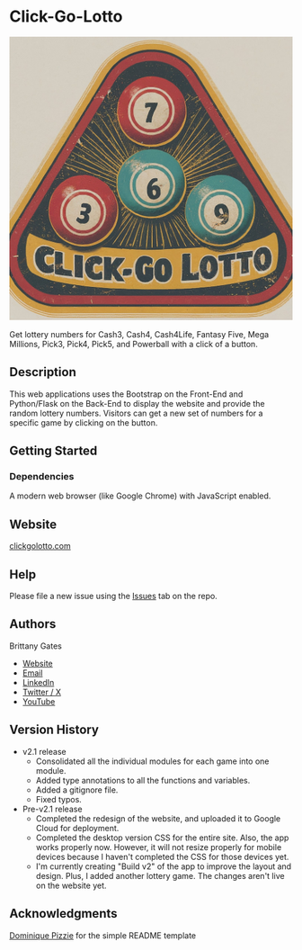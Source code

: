 # Click-Go-Lotto

![A rounded triangle containing four lottery balls with numbers on each. At the bottom of the triangle is the phrase "Click-Go-Lotto."](static/img/click_go_lotto_gemini_generated.jpeg)

Get lottery numbers for Cash3, Cash4, Cash4Life, Fantasy Five, Mega Millions, Pick3, Pick4, Pick5, and Powerball with a
click of a button.

## Description

This web applications uses the Bootstrap on the Front-End and Python/Flask on the Back-End to display the website and
provide the random lottery numbers. Visitors can get a new set of numbers for a specific game by clicking on the button.

## Getting Started

### Dependencies

A modern web browser (like Google Chrome) with JavaScript enabled.

## Website

[clickgolotto.com](https://clickgolotto.com/)

## Help

Please file a new issue using the [Issues](https://github.com/brittbot-bgates/Click-Go-Lotto/issues) tab on the
repo.

## Authors

Brittany Gates

* [Website](https://brittbot.com)
* [Email](mailto:support@brittbot.com)
* [LinkedIn](https://www.linkedin.com/in/brittanycgates/)
* [Twitter / X](https://x.com/brittany__gates)
* [YouTube](https://www.youtube.com/c/BrittanyGates)

## Version History

* v2.1 release
    * Consolidated all the individual modules for each game into one module.
    * Added type annotations to all the functions and variables.
    * Added a gitignore file.
    * Fixed typos.
* Pre-v2.1 release
    * Completed the redesign of the website, and uploaded it to Google Cloud for deployment.
    * Completed the desktop version CSS for the entire site. Also, the app works properly now. However, it will not
      resize properly for mobile devices because I haven't completed the CSS for those devices yet.
    * I'm currently creating "Build v2" of the app to improve the layout and design. Plus, I added another lottery game.
      The changes aren't live on the website yet.

## Acknowledgments

[Dominique Pizzie](https://gist.github.com/DomPizzie) for the simple README template

